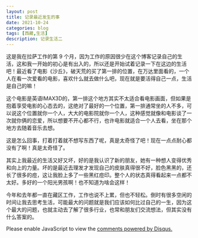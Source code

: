 ```yaml
---
layout: post
title: 记录最近发生的事
date: 2021-10-24
categories: blog
tags: [西藏,生活]
description: 记录生活二
---
```


这是我在拉萨工作的第 9 个月，因为工作的原因很少在这个博客记录自己的生活，这和我一开始的初心是有出入的，所以还是开始试着记录一下在这边的生活吧！最近看了电影《沙丘》，破天荒的买了第一排的位置，在万达里面看的，一个人在看一次爱看的电影，喜欢什么就去做什么吧，现在就是要活得自己一点，生活是自己的嘛！

这个电影是英语IMAX3D的，第一排这个地方其实不太适合看电影画面，但如果是抱着享受电影的心态去的，这绝对了最好的一个位置，第一排通常坐的人不多，可以说这个位置就你一个人，大大的电影院就你一个人，这种感觉就像和电影谈了一次就你俩的恋爱，所以想要不开心都不行，也许电影就适合一个人去看，坐在那个地方去随着音乐去想。

这是怎么回事，打着打着就不想写东西了呢，真是太奇怪了吧！现在一点点耐心都没有了啊！真是太奇怪了。

其实上我最近的生活又好又坏，好的是我认识了新的朋友，她有一种想人变得优秀和向上的力量。坏的是最近去理发才发现自己的皮肤真得很不好，脸色黑黑的，还长了很多的痘，这让我脸上多了一些黑红痘印。整个人的状态真得看起来一点都不太好。多好的一个阳光男孩啊！也不知道为啥会这样！

今年和去年都一直在藏区工作，工作也说不上累，但也不轻松。倒时有很多空闲的时间让我去思考生活，可能最大的问题就是我们应该如何比过自己的一生，因为这个最大的问题，也就主动去了解了很多行业，也常和朋友们交流想法，但其实没有什么答案的。


<script id="dsq-count-scr" src="//huiweishijie.disqus.com/count.js" async></script>

<div id="disqus_thread"></div>
<script>

/**
*  RECOMMENDED CONFIGURATION VARIABLES: EDIT AND UNCOMMENT THE SECTION BELOW TO INSERT DYNAMIC VALUES FROM YOUR PLATFORM OR CMS.
*  LEARN WHY DEFINING THESE VARIABLES IS IMPORTANT: https://disqus.com/admin/universalcode/#configuration-variables*/
/*
var disqus_config = function () {
this.page.url = PAGE_URL;  // Replace PAGE_URL with your page's canonical URL variable
this.page.identifier = PAGE_IDENTIFIER; // Replace PAGE_IDENTIFIER with your page's unique identifier variable
};
*/
(function() { // DON'T EDIT BELOW THIS LINE
var d = document, s = d.createElement('script');
s.src = 'https://huiweishijie.disqus.com/embed.js';
s.setAttribute('data-timestamp', +new Date());
(d.head || d.body).appendChild(s);
})();
</script>
<noscript>Please enable JavaScript to view the <a href="https://disqus.com/?ref_noscript">comments powered by Disqus.</a></noscript>






